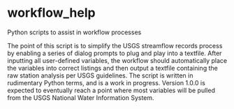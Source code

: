 # workflow_help
Python scripts to assist in workflow processes

The point of this script is to simplify the USGS streamflow records process by enabling a series of dialog prompts to plug and play into a textfile. 
After inputting all user-defined variables, the workflow should automatically place the variables into correct listings and then output a textfile containing the raw station analysis per USGS guidelines.
The script is written in rudimentary Python terms, and is a work in progress. Version 1.0.0 is expected to eventually reach a point where most variables will be pulled from the USGS National Water Information System. 
